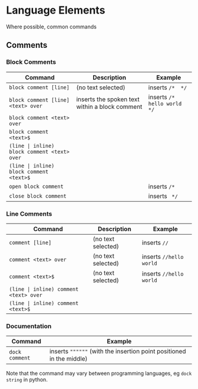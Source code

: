 # Language Elements

Where possible, common commands
## Comments

### Block Comments


| Command                                      | Description                                    | Example                     |
| -------------------------------------------- | ---------------------------------------------- | --------------------------- |
| `block comment [line]`                       | (no text selected)                             | inserts `/*  */`            |
| `block comment [line] <text> over`           | inserts the spoken text within a block comment | inserts `/* hello world */` |
| `block comment <text> over`                  |                                                |                             |
| `block comment <text>$`                      |                                                |                             |
| `(line \| inline) block comment <text> over` |                                                |                             |
| `(line \| inline) block comment <text>$`     |                                                |                             |
| `open block comment`                         |                                                | inserts `/* `               |
| `close block comment`                        |                                                | inserts ` */`               |

### Line Comments

| Command                                | Description        | Example                 |
| -------------------------------------- | ------------------ | ----------------------- |
| `comment [line]`                       | (no text selected) | inserts `//`            |
| `comment <text> over`                  | (no text selected) | inserts `//hello world` |
| `comment <text>$`                      | (no text selected) | inserts `//hello world` |
| `(line \| inline) comment <text> over` |                    |                         |
| `(line \| inline) comment <text>$`     |                    |                         |



### Documentation


| Command        | Example                                                              |
| -------------- | -------------------------------------------------------------------- |
| `dock comment` | inserts `""""""` (with the insertion point positioned in the middle) |

Note that the command may vary between programming languages, eg `dock string` in python.

